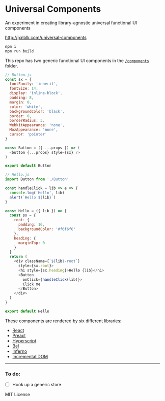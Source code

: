 
# Universal Components

An experiment in creating library-agnostic universal functional UI components

http://jxnblk.com/universal-components

```sh
npm i
npm run build
```

This repo has two generic functional UI components in the [`/components`](/components) folder.

```js
// Button.js
const sx = {
  fontFamily: 'inherit',
  fontSize: 14,
  display: 'inline-block',
  padding: 8,
  margin: 0,
  color: 'white',
  backgroundColor: 'black',
  border: 0,
  borderRadius: 3,
  WebkitAppearance: 'none',
  MozAppearance: 'none',
  cursor: 'pointer'
}

const Button = ({ ...props }) => (
  <button {...props} style={sx} />
)

export default Button
```

```js
// Hello.js
import Button from './Button'

const handleClick = lib => e => {
  console.log('Hello', lib)
  alert(`Hello ${lib}`)
}

const Hello = ({ lib }) => {
  const sx = {
    root: {
      padding: 16,
      backgroundColor: '#f6f6f6'
    },
    heading: {
      marginTop: 0
    }
  }
  return (
    <div className={`${lib}-root`}
      style={sx.root}>
      <h1 style={sx.heading}>Hello {lib}</h1>
      <Button
        onClick={handleClick(lib)}>
        Click me
      </Button>
    </div>
  )
}

export default Hello
```

These components are rendered by six different libraries:

- [React](https://github.com/facebook/react)
- [Preact](https://github.com/developit/preact)
- [Hyperscript](https://github.com/dominictarr/hyperscript)
- [Bel](https://github.com/shama/bel)
- [Inferno](https://github.com/trueadm/inferno/)
- [Incremental DOM](https://github.com/google/incremental-dom/)

---

### To do:

- [ ] Hook up a generic store

MIT License

